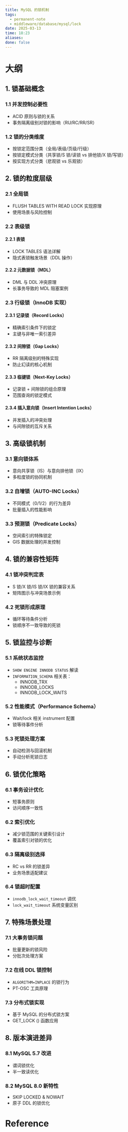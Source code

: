 ```yaml
---
title: MySQL 的锁机制
tags:
  - permanent-note
  - middleware/database/mysql/lock
date: 2025-03-13
time: 18:23
aliases: 
done: false
---
```




# 大纲
## 1. 锁基础概念
### 1.1 并发控制必要性
- ACID 原则与锁的关系
- 事务隔离级别对锁的影响（RU/RC/RR/SR）

### 1.2 锁的分类维度
- 按锁定范围分类（全局/表级/页级/行级）
- 按锁定模式分类（共享锁/S 锁/读锁 vs 排他锁/X 锁/写锁）
- 按实现方式分类（悲观锁 vs 乐观锁）

## 2. 锁的粒度层级
### 2.1 全局锁
- FLUSH TABLES WITH READ LOCK 实现原理
- 使用场景与风险控制

### 2.2 表级锁
#### 2.2.1 表锁
- LOCK TABLES 语法详解
- 隐式表锁触发场景（DDL 操作）

#### 2.2.2 元数据锁（MDL）
- DML 与 DDL 冲突原理
- 长事务导致的 MDL 阻塞案例

### 2.3 行级锁（InnoDB 实现）
#### 2.3.1 记录锁（Record Locks）
- 精确索引条件下的锁定
- 主键与非唯一索引差异

#### 2.3.2 间隙锁（Gap Locks）
- RR 隔离级别的特殊实现
- 防止幻读的核心机制

#### 2.3.3 临键锁（Next-Key Locks）
- 记录锁 + 间隙锁的组合原理
- 范围查询的锁定模式

#### 2.3.4 插入意向锁（Insert Intention Locks）
- 并发插入的冲突处理
- 与间隙锁的互斥关系

## 3. 高级锁机制
### 3.1 意向锁体系
- 意向共享锁（IS）与意向排他锁（IX）
- 多粒度锁的协同机制

### 3.2 自增锁（AUTO-INC Locks）
- 不同模式（0/1/2）的行为差异
- 批量插入的性能影响

### 3.3 预测锁（Predicate Locks）
- 空间索引的特殊锁定
- GIS 数据处理的并发控制

## 4. 锁的兼容性矩阵
### 4.1 锁冲突判定表
- S 锁/X 锁/IS 锁/IX 锁的兼容关系
- 矩阵图示与冲突场景示例

### 4.2 死锁形成原理
- 循环等待条件分析
- 锁顺序不一致导致的死锁

## 5. 锁监控与诊断
### 5.1 系统状态监控
- `SHOW ENGINE INNODB STATUS` 解读
- `INFORMATION_SCHEMA` 相关表：
  - INNODB_TRX
  - INNODB_LOCKS
  - INNODB_LOCK_WAITS

### 5.2 性能模式（Performance Schema）
- Wait/lock 相关 instrument 配置
- 锁等待事件分析

### 5.3 死锁处理方案
- 自动检测与回滚机制
- 手动分析死锁日志

## 6. 锁优化策略
### 6.1 事务设计优化
- 短事务原则
- 访问顺序一致性

### 6.2 索引优化
- 减少锁范围的关键索引设计
- 覆盖索引对锁的优化

### 6.3 隔离级别选择
- RC vs RR 的锁差异
- 业务场景适配建议

### 6.4 锁超时配置
- `innodb_lock_wait_timeout` 调优
- `lock_wait_timeout` 系统变量区别

## 7. 特殊场景处理
### 7.1 大事务锁问题
- 批量更新的锁风险
- 分批次处理方案

### 7.2 在线 DDL 锁控制
- `ALGORITHM=INPLACE` 的锁行为
- PT-OSC 工具原理

### 7.3 分布式锁实现
- 基于 MySQL 的分布式锁方案
- GET_LOCK () 函数应用

## 8. 版本演进差异
### 8.1 MySQL 5.7 改进
- 谓词锁优化
- 半一致读优化

### 8.2 MySQL 8.0 新特性
- SKIP LOCKED & NOWAIT
- 原子 DDL 的锁优化


# Reference